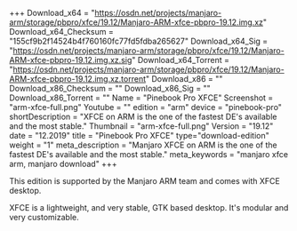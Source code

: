 +++
Download_x64 = "https://osdn.net/projects/manjaro-arm/storage/pbpro/xfce/19.12/Manjaro-ARM-xfce-pbpro-19.12.img.xz"
Download_x64_Checksum = "155cf9b2f14524b4f760160fc77fd5fdba265627"
Download_x64_Sig = "https://osdn.net/projects/manjaro-arm/storage/pbpro/xfce/19.12/Manjaro-ARM-xfce-pbpro-19.12.img.xz.sig"
Download_x64_Torrent = "https://osdn.net/projects/manjaro-arm/storage/pbpro/xfce/19.12/Manjaro-ARM-xfce-pbpro-19.12.img.xz.torrent"
Download_x86 = ""
Download_x86_Checksum = ""
Download_x86_Sig = ""
Download_x86_Torrent = ""
Name = "Pinebook Pro XFCE"
Screenshot = "arm-xfce-full.png"
Youtube = ""
edition = "arm"
device = "pinebook-pro"
shortDescription = "XFCE on ARM is the one of the fastest DE's available and the most stable."
Thumbnail = "arm-xfce-full.png"
Version = "19.12"
date = "12.2019"
title = "Pinebook Pro XFCE"
type="download-edition"
weight = "1"
meta_description = "Manjaro XFCE on ARM is the one of the fastest DE's available and the most stable."
meta_keywords = "manjaro xfce arm, manjaro download"
+++

This edition is supported by the Manjaro ARM team and comes with XFCE desktop.

XFCE is a lightweight, and very stable, GTK based desktop. It's modular and very customizable.

